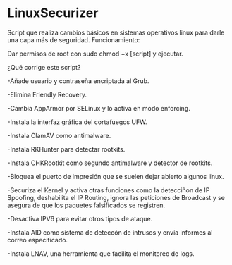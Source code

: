 # LinuxSecurizer
Script que realiza cambios básicos en sistemas operativos linux para darle una capa más de seguridad.
Funcionamiento:

Dar permisos de root con sudo chmod +x [script] y ejecutar.

¿Qué corrige este script?

-Añade usuario y contraseña encriptada al Grub.

-Elimina Friendly Recovery.

-Cambia AppArmor por SELinux y lo activa en modo enforcing.

-Instala la interfaz gráfica del cortafuegos UFW.

-Instala ClamAV como antimalware.

-Instala RKHunter para detectar rootkits.

-Instala CHKRootkit como segundo antimalware y detector de rootkits.

-Bloquea el puerto de impresión que se suelen dejar abierto algunos linux.

-Securiza el Kernel y activa otras funciones como la detecciñon de IP Spoofing, deshabilita el IP Routing, ignora las peticiones de Broadcast y se asegura de que los paquetes falsificados se registren.

-Desactiva IPV6 para evitar otros tipos de ataque.

-Instala AID como sistema de deteccón de intrusos y envía informes al correo especificado.

-Instala LNAV, una herramienta que facilita el monitoreo de logs.

